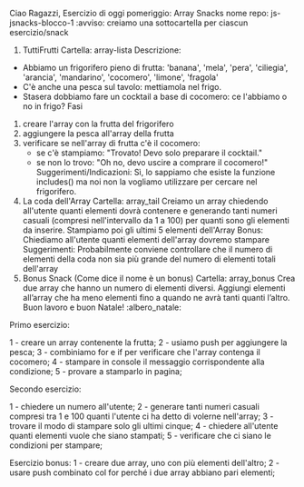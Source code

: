 Ciao Ragazzi,
Esercizio di oggi pomeriggio: Array Snacks
nome repo: js-jsnacks-blocco-1
:avviso: creiamo una sottocartella per ciascun esercizio/snack
1. TuttiFrutti
Cartella: array-lista
Descrizione:
- Abbiamo un frigorifero pieno di frutta:
'banana', 'mela', 'pera', 'ciliegia', 'arancia', 'mandarino', 'cocomero', 'limone', 'fragola'
- C'è anche una pesca sul tavolo: mettiamola nel frigo.
- Stasera dobbiamo fare un cocktail a base di cocomero: ce l'abbiamo o no in frigo?
Fasi
1. creare l'array con la frutta del frigorifero
2. aggiungere la pesca all'array della frutta
3. verificare se nell'array di frutta c'è il cocomero:
   - se c'è stampiamo: "Trovato! Devo solo preparare il cocktail."
   - se non lo trovo: "Oh no, devo uscire a comprare il cocomero!"
Suggerimenti/Indicazioni:
Sì, lo sappiamo che esiste la funzione includes() ma noi non la vogliamo utilizzare per cercare nel frigorifero.
2. La coda dell'Array
Cartella: array_tail
Creiamo un array chiedendo all'utente quanti elementi dovrà contenere e generando tanti numeri casuali (compresi nell'intervallo da 1 a 100) per quanti sono gli elementi da inserire.
Stampiamo poi gli ultimi 5 elementi dell'Array
Bonus:
Chiediamo all'utente quanti elementi dell'array dovremo stampare
Suggerimenti:
Probabilmente conviene controllare che il numero di elementi della coda non sia più grande del numero di elementi totali dell'array
3.  Bonus Snack (Come dice il nome è un bonus)
Cartella: array_bonus
Crea due array che hanno un numero di elementi diversi.
Aggiungi elementi all’array che ha meno elementi fino a quando ne avrà tanti quanti l’altro.
Buon lavoro e buon Natale! :albero_natale:

Primo esercizio:

1 - creare un array contenente la frutta;
2 - usiamo push per aggiungere la pesca;
3 - combiniamo for e if per verificare che l'array contenga il cocomero;
4 - stampare in console il messaggio corrispondente alla condizione;
5 - provare a stamparlo in pagina;

Secondo esercizio:

1 - chiedere un numero all'utente;
2 - generare tanti numeri casuali compresi tra 1 e 100 quanti l'utente ci ha detto di volerne nell'array;
3 - trovare il modo di stampare solo gli ultimi cinque;
4 - chiedere all'utente quanti elementi vuole che siano stampati;
5 - verificare che ci siano le condizioni per stampare;

Esercizio bonus: 
1 - creare due array, uno con più elementi dell'altro;
2 - usare push combinato col for perché i due array abbiano pari elementi;